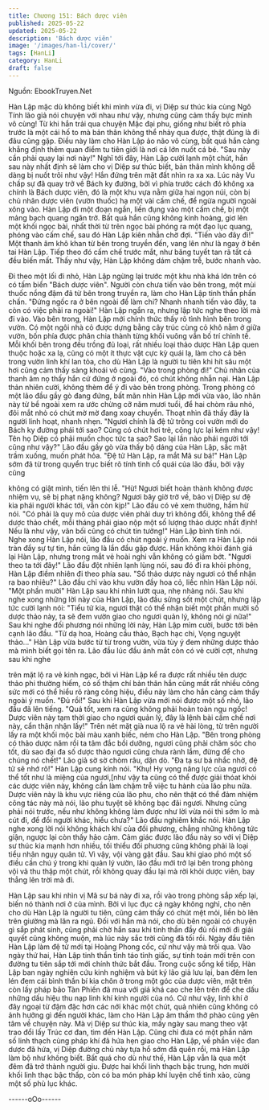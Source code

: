 ```yaml
---
title: Chương 151: Bách dược viên
published: 2025-05-22
updated: 2025-05-22
description: 'Bách dược viên'
image: '/images/han-li/cover/'
tags: [HanLi]
category: HanLi
draft: false
---
```


Nguồn: EbookTruyen.Net

Hàn Lập mặc dù không biết khi mình vừa đi, vị Diệp sư thúc kia
cùng Ngô Tính lão giả nói chuyện với nhau như vậy, nhưng cũng
cảm thấy bực mình vô cùng!
Từ khi hắn trải qua chuyện Mặc đại phu, giống như biết rõ phía
trước là một cái hố to mà bản thân không thể nhảy qua được, thật
đúng là đi đâu cũng gặp. Điều này làm cho Hàn Lập ảo não vô
cùng, bất quá hắn càng khẳng định thêm quan điểm tu tiên giới là
nơi cá lớn nuốt cá bé.
"Sau này cần phải quay lại nơi này!" Nghĩ tới đây, Hàn Lập cười
lạnh một chút, hắn sau này nhất định sẽ làm cho vị Diệp sư thúc
biết, bản thân mình không dễ dàng bị nuốt trôi như vậy!
Hắn đứng trên mặt đất nhìn ra xa xa. Lúc này Vu chấp sự đã quay
trở về Bách ky đường, bởi vì phía trước cách đó không xa chính
là Bách dược viên, đó là một khu vựa nằm giữa hai ngọn núi, còn
bị chủ nhân dược viên (vườn thuốc) hạ một vài cấm chế, để ngừa
người ngoài xông vào.
Hàn Lập đi một đoạn ngắn, liền đụng vào một cấm chế, bị một
mảng bạch quang ngăn trở.
Bất quá hắn cũng không kinh hoảng, giơ lên một khối ngọc bài,
nhất thời từ trên ngọc bài phóng ra một đạo lục quang, phóng vào
cấm chế, sau đó Hàn Lập kiên nhẫn chờ đợi.
"Tiến vào đây đi!" Một thanh âm khô khan từ bên trong truyền
đến, vang lên như là ngay ở bên tai Hàn Lập. Tiếp theo đó cấm
chế trước mắt, như băng tuyết tan rã tất cả đều biến mất.
Thấy như vậy, Hàn Lập không dám chậm trễ, bước nhanh vào.

Đi theo một lối đi nhỏ, Hàn Lập ngừng lại trước một khu nhà khá
lớn trên có có tấm biển "Bách dược viên". Người còn chưa tiến
vào bên trong, một mùi thuốc nồng đậm đã từ bên trong truyền ra,
làm cho Hàn Lập tinh thần phấn chấn.
"Đứng ngốc ra ở bên ngoài để làm chi? Nhanh nhanh tiến vào
đây, ta còn có việc phải ra ngoài!" Hàn Lập ngẩn ra, nhưng lập
tức nghe theo lời mà đi vào.
Vào bên trong, Hàn Lập mới chính thức thấy rõ tình hình bên
trong vườn.
Có một ngôi nhà cỏ được dựng bằng cây trúc cùng cỏ khô nằm ở
giữa vườn, bốn phía được phân chia thành từng khối vuông vắn
bố trí chỉnh tề. Mỗi khối bên trong đều trồng đủ loại, rất nhiều loại
thảo dược Hàn Lập quen thuộc hoặc xa lạ, cũng có một ít thực
vật cực kỳ quái lạ, làm cho cả bên trong vườn linh khí lan tỏa, cho
dù Hàn Lập là người tu tiên khi hít sâu một hơi cũng cảm thấy
sảng khoái vô cùng.
"Vào trong phòng đi!" Chủ nhân của thanh âm nọ thấy hắn cứ
đứng ở ngoài đó, có chút không nhẫn nại.
Hàn Lập thản nhiên cười, không thèm để ý đi vào bên trong
phòng.
Trong phòng có một lão đầu gầy gò đang đứng, bất mãn nhìn Hàn
Lập mới vừa vào, lão nhân này từ bề ngoài xem ra ước chừng cỡ
năm mươi tuổi, để hai chòm râu nhỏ, đôi mắt nhỏ có chút mờ mờ
đang xoay chuyển. Thoạt nhìn đã thấy đây là người linh hoạt,
nhanh nhẹn.
"Ngươi chính là đệ tử trông coi vườn mới do Bách ky đường phái
tới sao? Cũng có chút hơi trẻ, công lực lại kém như vậy! Tên họ
Diệp có phải muốn chọc tức ta sao? Sao lại lần nào phái người tới
cũng như vậy?" Lão đầu gầy gò vừa thấy bộ dáng của Hàn Lập,
sắc mặt trầm xuống, muốn phát hỏa.
"Đệ tử Hàn Lập, ra mắt Mã sư bá!" Hàn Lập sớm đã từ trong
quyển trục biết rõ tính tình cổ quái của lão đầu, bởi vậy cũng

không có giật mình, tiến lên thi lễ.
"Hừ! Ngươi biết hoàn thành không được nhiệm vụ, sẽ bị phạt
nặng không? Ngươi bây giờ trở về, bảo vị Diệp sư đệ kia phái
người khác tới, vẫn còn kịp!" Lão đầu có vẻ xem thường, hầm hừ
nói.
"Có phải là quy mô của dược viên phải duy trì không đổi, không
thể để dược thảo chết, mỗi tháng phải giao nộp một số lượng thảo
dược nhất định! Nếu là như vậy, vãn bối cũng có chút tin tưởng!"
Hàn Lập bình tĩnh nói.
Nghe xong Hàn Lập nói, lão đầu có chút ngoài ý muốn. Xem ra
Hàn Lập nói tràn đầy sự tự tin, hắn cũng là lần đầu gặp được.
Hắn không khỏi đánh giá lại Hàn Lập, nhưng trong mắt vẻ hoài
nghi vẫn không có giảm bớt.
"Ngươi theo ta tới đây!" Lão đầu đột nhiên lạnh lùng nói, sau đó đi
ra khỏi phòng, Hàn Lập điềm nhiên đi theo phía sau.
"Số thảo dược này ngươi có thể nhận ra bao nhiêu?" Lão đầu chỉ
vào khu vườn đầy hoa cỏ, liếc nhìn Hàn Lập nói.
"Một phần mười" Hàn Lập sau khi nhìn lướt qua, nhẹ nhàng nói.
Sau khi nghe xong những lời này của Hàn Lập, lão đầu sửng sốt
một chút, nhưng lập tức cười lạnh nói:
"Tiểu tử kia, ngươi thật có thể nhận biết một phần mười số dược
thảo này, ta sẽ đem vườn giao cho ngươi quản lý, không nói gì
nữa!"
Sau khi nghe đối phương nói những lời này, Hàn Lập mỉm cười,
bước tới bên cạnh lão đầu.
"Tử dạ hoa, Hoàng cầu thảo, Bạch hạc chi, Vọng nguyệt thảo…"
Hàn Lập vừa bước từ từ trong vườn, vừa tùy ý đem những dược
thảo mà mình biết gọi tên ra.
Lão đầu lúc đầu ánh mắt còn có vẻ cười cợt, nhưng sau khi nghe

trên mặt lộ ra vẻ kinh ngạc, bởi vì Hàn Lập kể ra được rất nhiều
tên dược thảo phi thường hiếm, có số thậm chí bản thân hắn
cũng mất rất nhiều công sức mới có thể hiểu rõ ràng công hiệu,
điều này làm cho hắn càng cảm thấy ngoài ý muốn.
"Đủ rồi!" Sau khi Hàn Lập vừa mới nói được một số nhỏ, lão đầu
đã lên tiếng.
"Quá tốt, xem ra cũng không phải hoàn toàn ngu ngốc! Dược viên
này tạm thời giao cho ngươi quản lý, đây là lệnh bài cấm chế nơi
này, cẩn thận nhận lấy!" Trên nét mặt già nua lộ ra vẻ hài lòng, từ
trên người lấy ra một khối mộc bài màu xanh biếc, ném cho Hàn
Lập.
"Bên trong phòng có thảo dược năm rồi ta tâm đắc bồi dưỡng,
ngươi cũng phải chăm sóc cho tốt, dù sao đại đa số dược thảo
ngươi cũng chưa rành lắm, đừng để cho chúng nó chết!" Lão giả
sờ sờ chòm râu, dặn dò.
"Đa tạ sư bá nhắc nhở, đệ tử sẽ nhớ rõ!" Hàn Lập cung kính nói.
"Khụ! Hy vọng năng lực của ngươi có thể tốt như là miệng của
ngươi,[như vậy ta cũng có thể được giải thóat khỏi các dược viên
này, không cần làm chậm trễ việc tu hành của lão phu nữa. Dược
viên này là khu vực riêng của lão phu, cho nên thật có thể đảm
nhiệm công tác này mà nói, lão phu tuyệt sẽ không bạc đãi ngươi.
Nhưng cũng phải nói trước, nếu như không không làm được như
lời vừa nói thì sớm lo mà cút đi, để đổi người khác, hiểu chưa?"
Lão đầu nghiêm khắc nói.
Hàn Lập nghe xong lời nói không khách khí của đối phương,
chẳng những không tức giận, ngược lại còn thấy hảo cảm. Cảm
giác được lão đầu này so với vị Diệp sư thúc kia mạnh hơn nhiều,
tối thiểu đối phương cũng không phải là loại tiểu nhân ngụy quân
tử. Vì vậy, vội vàng gật đầu.
Sau khi giao phó một số điều cần chú ý trong khi quản lý vườn,
lão đầu mới trở lại bên trong phòng vội vã thu thập một chút, rồi
không quay đầu lại mà rời khỏi dược viên, bay thẳng lên trời mà
đi.

Hàn Lập sau khi nhìn vị Mã sư bá này đi xa, rồi vào trong phòng
sắp xếp lại, biến nó thành nơi ở của mình.
Bởi vì lục đục cả ngày không nghỉ, cho nên cho dù Hàn Lập là
người tu tiên, cũng cảm thấy có chút mệt mỏi, liền bò lên trên
giường mà lăn ra ngủ.
Đối với hắn mà nói, cho dù bên ngoài có chuyện gì sắp phát sinh,
cũng phải chờ hắn sau khi tinh thần đầy đủ rồi mới đi giải quyết
cũng không muộn, mà lúc này sắc trời cũng đã tối rồi.
Ngày đầu tiên Hàn Lập làm đệ tử mới tại Hoàng Phong cốc, cứ
như vậy mà trôi qua. Vào ngày thứ hai, Hàn Lập tinh thần tỉnh táo
tỉnh giấc, sự tính toán mới trên con đường tu tiên sắp tới mới
chính thức bắt đầu.
Trong cuộc sống kế tiếp, Hàn Lập ban ngày nghiên cứu kinh
nghiệm và bút ký lão giả lưu lại, ban đêm len lén đem cái bình
thần bí kia chôn ở trong một góc của dược viên, mặt trên còn lấy
pháp bảo Tàn Phiến đã mua với giá khá cao che lên trên để che
dấu những dấu hiệu thu nạp linh khí kinh người của nó.
Cứ như vậy, linh khí ở đây ngoại từ đậm đặc hơn các nới khác
một chút, quả nhiên cũng không có ảnh hưởng gì đến người
khác, làm cho Hàn Lập âm thầm thở phào cũng yên tâm về
chuyện này.
Mà vị Diệp sư thúc kia, mấy ngày sau mang theo vật trao đổi lấy
Trúc cơ đan, tìm đến Hàn Lập. Cũng chỉ đưa có một phần năm số
linh thạch cùng pháp khí đã hứa hẹn giao cho Hàn Lập, về phần
việc đan dược đã hứa, vị Diệp đường chủ này tựa hồ sớm đã
quên rồi, mà Hàn Lập làm bộ như không biết.
Bất quá cho dù như thế, Hàn Lập vẫn là qua một đêm đã trở
thành người gìu. Được hai khối linh thạch bậc trung, hơn mười
khối linh thạc bậc thấp, còn có ba món pháp khí luyện chế tinh
xảo, cùng một số phù lục khác.

------oOo------
